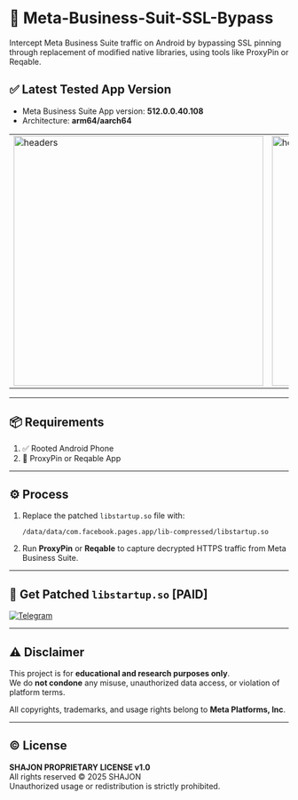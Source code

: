 # 📡 Meta-Business-Suit-SSL-Bypass  
Intercept Meta Business Suite traffic on Android by bypassing SSL pinning through replacement of modified native libraries, using tools like ProxyPin or Reqable.

## ✅ Latest Tested App Version
- Meta Business Suite App version: **512.0.0.40.108**
- Architecture: **arm64/aarch64**

<table>
  <tr>
    <td><img src="https://raw.githubusercontent.com/SHAJON-404/Meta-Business-Suit-SSL-Bypass/refs/heads/main/IMAGE/headers.jpg" alt="headers" width="450"></td>
    <td><img src="https://raw.githubusercontent.com/SHAJON-404/Meta-Business-Suit-SSL-Bypass/refs/heads/main/IMAGE/traffic_log.jpg" alt="headers" width="450"></td>
  </tr>
</table>

---

## 📦 Requirements
1. ✅ Rooted Android Phone  
2. 🔌 ProxyPin or Reqable App

---

## ⚙️ Process
1. Replace the patched `libstartup.so` file with:
   ```
   /data/data/com.facebook.pages.app/lib-compressed/libstartup.so
   ```
2. Run **ProxyPin** or **Reqable** to capture decrypted HTTPS traffic from Meta Business Suite.

---

## 🔐 Get Patched `libstartup.so` [PAID]

<p align="left">
  <a href="https://t.me/DarknessKing999" target="_blank">
    <img src="https://img.shields.io/badge/Chat%20on%20Telegram-2CA5E0?style=for-the-badge&logo=telegram&logoColor=white&labelColor=202124&color=2CA5E0&logoWidth=20" alt="Telegram" />
  </a>
</p>

---

## ⚠️ Disclaimer

This project is for **educational and research purposes only**.  
We do **not condone** any misuse, unauthorized data access, or violation of platform terms.

All copyrights, trademarks, and usage rights belong to **Meta Platforms, Inc**.

---

## © License  
**SHAJON PROPRIETARY LICENSE v1.0**  
All rights reserved © 2025 SHAJON  
Unauthorized usage or redistribution is strictly prohibited.
